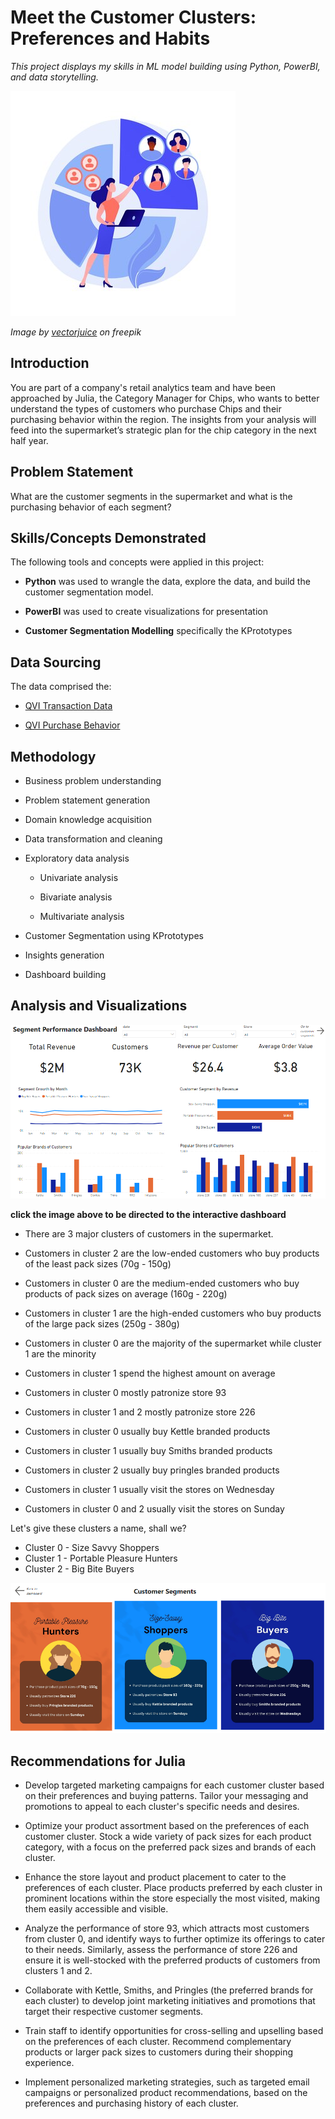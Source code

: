 # Meet the Customer Clusters: Preferences and Habits
*This project displays my skills in ML model building using Python, PowerBI, and data storytelling.*

![](cover_image.jpg)

*Image by [vectorjuice](https://www.freepik.com/author/vectorjuice) on freepik*

## Introduction

You are part of a company's retail analytics team and have been approached by Julia, the Category Manager for Chips, who wants to better understand the types of customers who purchase Chips and their purchasing behavior within the region.
The insights from your analysis will feed into the supermarket’s strategic plan for the chip category in the next half year.

## Problem Statement

What are the customer segments in the supermarket and what is the purchasing behavior of each segment?

## Skills/Concepts Demonstrated

The following tools and concepts were applied in this project:

- **Python** was used to wrangle the data, explore the data, and build the customer segmentation model.

- **PowerBI** was used to create visualizations for presentation

- **Customer Segmentation Modelling** specifically the KPrototypes

## Data Sourcing

The data comprised the: 

- [QVI Transaction Data](QVI_transaction_data.xlsx)

- [QVI Purchase Behavior](QVI_purchase_behaviour.csv)

## Methodology

- Business problem understanding

- Problem statement generation

- Domain knowledge acquisition

- Data transformation and cleaning

- Exploratory data analysis

    -   Univariate analysis

    - Bivariate analysis

    - Multivariate analysis

- Customer Segmentation using KPrototypes

- Insights generation

- Dashboard building

## Analysis and Visualizations

<a href="https://app.powerbi.com/view?r=eyJrIjoiNWMxYWVlODctYzhlOS00ZjJmLTgxYWEtNWQ1Y2FiZjNjZWY1IiwidCI6ImE4NjhhMGZiLWFmY2MtNGQyMC04NmRhLTM3N2ZiMzY0ZmFiNSJ9"><img src="customer_segmentation_dashboard_image.PNG" alt="Customer Segmentation Dashboard"></a>

**click the image above to be directed to the interactive dashboard**

- There are 3 major clusters of customers in the supermarket. 

- Customers in cluster 2 are the low-ended customers who buy products of the least pack sizes (70g - 150g)

- Customers in cluster 0 are the medium-ended customers who buy products of pack sizes on average (160g - 220g)

- Customers in cluster 1 are the high-ended customers who buy products of the large pack sizes (250g - 380g)

- Customers in cluster 0 are the majority of the supermarket while cluster 1 are the minority

- Customers in cluster 1 spend the highest amount on average

- Customers in cluster 0 mostly patronize store 93

- Customers in cluster 1 and 2 mostly patronize store 226

- Customers in cluster 0 usually buy Kettle branded products

- Customers in cluster 1 usually buy Smiths branded products

- Customers in cluster 2 usually buy pringles branded products

- Customers in cluster 1 usually visit the stores on Wednesday

- Customers in cluster 0 and 2 usually visit the stores on Sunday

Let's give these clusters a name, shall we?

- Cluster 0 - Size Savvy Shoppers
- Cluster 1 - Portable Pleasure Hunters
- Cluster 2 - Big Bite Buyers

![Customer Segments](customer_segments.PNG)

## Recommendations for Julia

- Develop targeted marketing campaigns for each customer cluster based on their preferences and buying patterns. Tailor your messaging and promotions to appeal to each cluster's specific needs and desires.

- Optimize your product assortment based on the preferences of each customer cluster. Stock a wide variety of pack sizes for each product category, with a focus on the preferred pack sizes and brands of each cluster.

- Enhance the store layout and product placement to cater to the preferences of each cluster. Place products preferred by each cluster in prominent locations within the store especially the most visited, making them easily accessible and visible.

- Analyze the performance of store 93, which attracts most customers from cluster 0, and identify ways to further optimize its offerings to cater to their needs. Similarly, assess the performance of store 226 and ensure it is well-stocked with the preferred products of customers from clusters 1 and 2.

- Collaborate with Kettle, Smiths, and Pringles (the preferred brands for each cluster) to develop joint marketing initiatives and promotions that target their respective customer segments.

- Train staff to identify opportunities for cross-selling and upselling based on the preferences of each cluster. Recommend complementary products or larger pack sizes to customers during their shopping experience.

- Implement personalized marketing strategies, such as targeted email campaigns or personalized product recommendations, based on the preferences and purchasing history of each cluster.